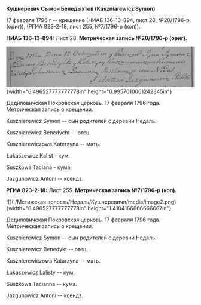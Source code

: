 **Кушнеревич Сымон Бенедыхтов (Kuszniarewicz Symon)**

17 февраля 1796 г -- крещение (НИАБ 136-13-894, лист 28, №20/1796-р
(ориг)), (РГИА 823-2-18, лист 255, №7/1796-р (коп)).

**НИАБ 136-13-894:** Лист 28. **Метрическая запись №20/1796-р (ориг).**

![](./media/e9c17ae0fcda31109cd9c014ea635a7a2afd1642.png){width="6.496527777777778in"
height="0.9957010061242345in"}

Дедиловичская Покровская церковь. 17 февраля 1796 года. Метрическая
запись о крещении.

Kuszniarewicz Symon -- сын родителей с деревни Нeдаль.

Kuszniarewicz Benedycht -- отец.

Kuszniarewiczowa Katerzyna -- мать.

Łukaszewicz Kalist - кум.

Suszkowa Taciana - кума.

Jazgunowicz Antoni -- ксёндз.

**РГИА 823-2-18:** Лист 255. **Метрическая запись №7/1796-р (коп).**

![](./Мстижская волость/Недаль/Кушнеревичи/media/image2.png){width="6.496527777777778in"
height="1.4104166666666667in"}

Дедиловичская Покровская церковь. 17 февраля 1796 года. Метрическая
запись о крещении.

Kusznierewicz Symon -- сын родителей с деревни Недаль.

Kusznierewicz Benedykt -- отец.

Kusznierewiczowa Katarzyna -- мать.

Łukaszewicz Lalisty -- кум.

Suszkowa Tacianna -- кума.

Jazgunowicz Antoni -- ксёндз.
